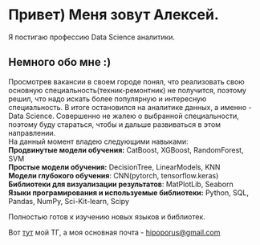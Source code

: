 # Привет) Меня зовут Алексей.
Я постигаю профессию Data Science аналитики.
## Немного обо мне :)
Просмотрев вакансии в своем городе понял, что реализовать свою основную специальность(техник-ремонтник) не получится, поэтому решил, что надо искать более популярную и интересную специальность. В итоге остановился на аналитике данных, а именно - Data Science. Совершенно не жалею о выбранной специальности, поэтому буду стараться, чтобы и дальше развиваться в этом направлении.  
На данный момент владею следующими навыками:  
**Продвинутые модели обучения:** CatBoost, XGBoost, RandomForest, SVM  
**Простые модели обучения:** DecisionTree, LinearModels, KNN  
**Модели глубокого обучения**: CNN(pytorch, tensorflow.keras)  
**Библиотеки для визуализации результатов**: MatPlotLib, Seaborn  
**Языки програмирования и используемые библиотеки:** Python, SQL, Pandas, NumPy, Sci-Kit-learn, Scipy  

Полностью готов к изучению новых языков и библиотек.  

Вот [тут](https://t.me/AYELXEYEU) мой ТГ, а моя основная почта - hipoporus@gmail.com 
